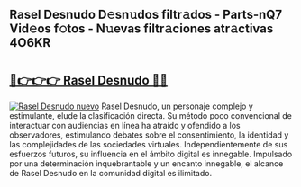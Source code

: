 ## Rasel Desnudo D𝚎sn𝚞dos filtr𝚊dos - Parts-nQ7 Vid𝚎os f𝚘tos - N𝚞evas filtr𝚊ciones atr𝚊ctivas 4O6KR

# <h2><a href="http://mb1b9l.tromn.icu/?c=Rasel+Desnudo">🔗👉👉👉 Rasel Desnudo 🔗🔗</a></h2>

[![Rasel Desnudo nuevo](https://i.imgur.com/pEAQMta.gif)](http://mb1b9l.tromn.icu/?c=Rasel+Desnudo)
Rasel Desnudo, un personaje complejo y estimulante, elude la clasificación directa. Su método poco convencional de interactuar con audiencias en línea ha atraído y ofendido a los observadores, estimulando debates sobre el consentimiento, la identidad y las complejidades de las sociedades virtuales. Independientemente de sus esfuerzos futuros, su influencia en el ámbito digital es innegable. Impulsado por una determinación inquebrantable y un encanto innegable, el alcance de Rasel Desnudo en la comunidad digital es ilimitado.

